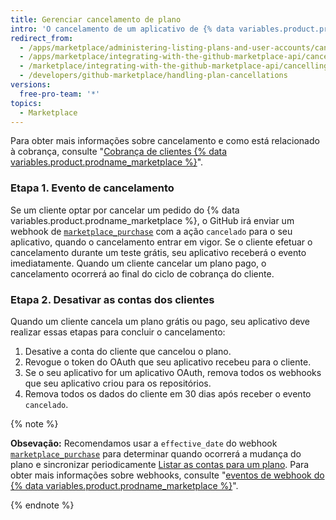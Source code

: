 ```yaml
---
title: Gerenciar cancelamento de plano
intro: 'O cancelamento de um aplicativo de {% data variables.product.prodname_marketplace %} aciona o webhook do evento [`marketplace_purchase` event](/marketplace/integrating-with-the-github-marketplace-api/github-marketplace-webhook-events) com a ação `cancelado`, que dá início ao fluxo de cancelamento.'
redirect_from:
  - /apps/marketplace/administering-listing-plans-and-user-accounts/cancelling-plans/
  - /apps/marketplace/integrating-with-the-github-marketplace-api/cancelling-plans/
  - /marketplace/integrating-with-the-github-marketplace-api/cancelling-plans
  - /developers/github-marketplace/handling-plan-cancellations
versions:
  free-pro-team: '*'
topics:
  - Marketplace
---
```


Para obter mais informações sobre cancelamento e como está relacionado à cobrança, consulte "[Cobrança de clientes {% data variables.product.prodname_marketplace %}](/apps//marketplace/administering-listing-plans-and-user-accounts/billing-customers-in-github-marketplace)".

### Etapa 1. Evento de cancelamento

Se um cliente optar por cancelar um pedido do {% data variables.product.prodname_marketplace %}, o GitHub irá enviar um webhook de [`marketplace_purchase`](/marketplace/integrating-with-the-github-marketplace-api/github-marketplace-webhook-events/) com a ação `cancelado` para o seu aplicativo, quando o cancelamento entrar em vigor. Se o cliente efetuar o cancelamento durante um teste grátis, seu aplicativo receberá o evento imediatamente. Quando um cliente cancelar um plano pago, o cancelamento ocorrerá ao final do ciclo de cobrança do cliente.

### Etapa 2. Desativar as contas dos clientes

Quando um cliente cancela um plano grátis ou pago, seu aplicativo deve realizar essas etapas para concluir o cancelamento:

1. Desative a conta do cliente que cancelou o plano.
1. Revogue o token do OAuth que seu aplicativo recebeu para o cliente.
1. Se o seu aplicativo for um aplicativo OAuth, remova todos os webhooks que seu aplicativo criou para os repositórios.
1. Remova todos os dados do cliente em 30 dias após receber o evento `cancelado`.

{% note %}

**Obsevação:** Recomendamos usar a `effective_date` do webhook [`marketplace_purchase`](/marketplace/integrating-with-the-github-marketplace-api/github-marketplace-webhook-events/) para determinar quando ocorrerá a mudança do plano e sincronizar periodicamente [Listar as contas para um plano](/rest/reference/apps#list-accounts-for-a-plan). Para obter mais informações sobre webhooks, consulte "[eventos de webhook do {% data variables.product.prodname_marketplace %}](/marketplace/integrating-with-the-github-marketplace-api/github-marketplace-webhook-events/)".

{% endnote %}
